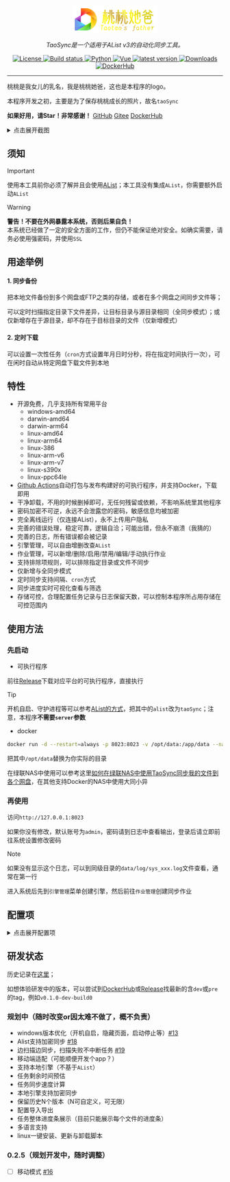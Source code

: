 <div align="center">
  <a href=""><img width="200px" alt="logo" src="frontend/public/logo-200-64.png"/></a>
  <p><em>TaoSync是一个适用于AList v3的自动化同步工具。</em></p>
  <div>
    <a href="https://github.com/dr34m-cn/taosync/blob/main/LICENSE">
      <img src="https://img.shields.io/github/license/dr34m-cn/taosync" alt="License" />
    </a>
    <a href="https://github.com/dr34m-cn/taosync/actions/workflows/build.yml">
      <img src="https://img.shields.io/github/actions/workflow/status/dr34m-cn/taosync/build.yml?branch=main" alt="Build status" />
    </a>
    <a href="https://www.python.org/">
      <img src="https://img.shields.io/badge/backend-python-326c9c.svg" alt="Python" />
    </a>
    <a href="https://vuejs.org/">
      <img src="https://img.shields.io/badge/frontend-vue-42b883.svg" alt="Vue" />
    </a>
    <a href="https://github.com/dr34m-cn/taosync/releases">
      <img src="https://img.shields.io/github/release/dr34m-cn/taosync" alt="latest version" />
    </a>
    <a href="https://github.com/dr34m-cn/taosync/releases">
      <img src="https://img.shields.io/github/downloads/dr34m-cn/taosync/total?color=%239F7AEA&logo=github" alt="Downloads" />
    </a>
    <a href="https://hub.docker.com/r/dr34m/tao-sync">
      <img src="https://img.shields.io/docker/pulls/dr34m/tao-sync?color=%2348BB78&logo=docker&label=pulls" alt="DockerHub" />
    </a>
  </div>
</div>

---

桃桃是我女儿的乳名，我是桃桃她爸，这也是本程序的logo。

本程序开发之初，主要是为了保存桃桃成长的照片，故名`taoSync`

**如果好用，请Star！非常感谢！**  [GitHub](https://github.com/dr34m-cn/taosync) [Gitee](https://gitee.com/dr34m/taosync) [DockerHub](https://hub.docker.com/r/dr34m/tao-sync)

<details>

<summary>点击展开截图</summary>

由于更新频繁，截图仅供参考，以实际为准

#### 引擎管理

![引擎列表](README/引擎列表.png)

#### 引擎编辑

![引擎编辑](README/引擎编辑.png)

#### 新建作业

![新建作业](README/新建作业.png)

#### 作业列表

![作业列表](README/作业列表.png)

#### 作业详情（任务列表）

![任务列表](README/任务列表.png)

#### 任务详情

![任务详情](README/任务详情.png)

</details>

## 须知

> [!IMPORTANT]
> 使用本工具前你必须了解并且会使用[AList](https://github.com/alist-org/alist)；本工具没有集成`AList`，你需要额外启动`AList`

> [!WARNING]
> **警告！不要在外网暴露本系统，否则后果自负！**         
> 本系统已经做了一定的安全方面的工作，但仍不能保证绝对安全。如确实需要，请务必使用强密码，并使用`SSL`

## 用途举例

#### 1. 同步备份

把本地文件备份到多个网盘或FTP之类的存储，或者在多个网盘之间同步文件等；

可以定时扫描指定目录下文件差异，让目标目录与源目录相同（全同步模式）；或仅新增存在于源目录，却不存在于目标目录的文件（仅新增模式）

#### 2. 定时下载

可以设置一次性任务（`cron`方式设置年月日时分秒，将在指定时间执行一次），可在闲时自动从特定网盘下载文件到本地

## 特性

* 开源免费，几乎支持所有常用平台
  * windows-amd64
  * darwin-amd64
  * darwin-arm64
  * linux-amd64
  * linux-arm64
  * linux-386
  * linux-arm-v6
  * linux-arm-v7
  * linux-s390x
  * linux-ppc64le
* [Github Actions](https://docs.github.com/zh/actions)自动打包与发布构建好的可执行程序，并支持Docker，下载即用
* 干净卸载，不用的时候删掉即可，无任何残留或依赖，不影响系统里其他程序
* 密码加密不可逆，永远不会泄露您的密码，敏感信息均被加密
* 完全离线运行（仅连接AList），永不上传用户隐私
* 完善的错误处理，稳定可靠，逻辑自洽；可能出错，但永不崩溃（我猜的）
* 完善的日志，所有错误都会被记录
* 引擎管理，可以自由增删改查`AList`
* 作业管理，可以新增/删除/启用/禁用/编辑/手动执行作业
* 支持排除项规则，可以排除指定目录或文件不同步
* 仅新增与全同步模式
* 定时同步支持间隔、`cron`方式
* 同步进度实时可视化查看与筛选
* 存储可控，合理配置任务记录与日志保留天数，可以控制本程序所占用存储在可控范围内

## 使用方法

### 先启动

* 可执行程序

前往[Release](https://github.com/dr34m-cn/taosync/releases)下载对应平台的可执行程序，直接执行

> [!TIP]
> 开机自启、守护进程等可以参考[AList的方式](https://alist.nn.ci/zh/guide/install/manual.html#%E5%AE%88%E6%8A%A4%E8%BF%9B%E7%A8%8B)，把其中的`alist`改为`taoSync`；注意，本程序**不需要`server`参数**

* docker

```sh
docker run -d --restart=always -p 8023:8023 -v /opt/data:/app/data --name=taoSync dr34m/tao-sync:latest
```

把其中`/opt/data`替换为你实际的目录

在绿联NAS中使用可以参考这里[如何在绿联NAS中使用TaoSync同步我的文件到各个网盘](https://blog.ctftools.com/2024/07/newpost-57/)，在其他支持Docker的NAS中使用大同小异

### 再使用

访问`http://127.0.0.1:8023`

如果你没有修改，默认账号为`admin`，密码请到日志中查看输出，登录后请立即前往系统设置修改密码

> [!NOTE]
> 如果没有显示这个日志，可以到同级目录的`data/log/sys_xxx.log`文件查看，通常在第一行

进入系统后先到`引擎管理`菜单创建引擎，然后前往`作业管理`创建同步作业

## 配置项

<details>
<summary>点击展开配置项</summary>

配置优先级：`data/config.ini`>`环境变量`>`默认值`；前一个存在，则后边都将被**忽略**。修改配置需重启程序或Docker。

`data/config.ini`文件示例（如该文件存在，则**优先级最高**）

```ini
[tao]
# 运行端口号
port=8023
# 登录有效期，单位天
expires=2
# 日志等级：0-DEBUG，1-INFO，2-WARNING，3-ERROR，4-CRITICAL；数值越大，产生的日志越少，推荐1或2
log_level=1
# 控制台日志等级：适用于v0.2.3及之后版本，与上同
console_level=2
# 系统日志保留天数，该天数之前的日志会自动清理，单位天，0表示不自动清理
log_save=7
# 任务记录保留天数，该天数之前的记录会自动清理，单位天，0表示不自动清理
task_save=0
# 任务执行超时时间，单位小时。一定要设置长一点，以免要备份的东西太多
task_timeout=72
```

上边的文件默认不存在，如需要，您可以手动在程序同级目录的`data`目录下创建`config.ini`，并填入上边的内容。注意，文件应使用`UTF-8`编码

| config.ini    | Docker环境变量    | 描述                                                         | 默认值           |
| ------------- | ----------------- | ------------------------------------------------------------ |---------------|
| port          | TAO_PORT          | 运行端口号                                                   | 8023          |
| expires       | TAO_EXPIRES       | 登录有效期，单位天                                           | 2             |
| log_level     | TAO_LOG_LEVEL     | 日志等级：0-DEBUG，1-INFO，2-WARNING，3-ERROR，4-CRITICAL；数值越大，产生的日志越少，推荐1或2 | 1             |
| console_level | TAO_CONSOLE_LEVEL | 控制台日志等级：适用于v0.2.3及之后版本；与上同               | 2             |
| log_save      | TAO_LOG_SAVE      | 系统日志保留天数，该天数之前的日志会自动清理，单位天，0表示不自动清理 | 7             |
| task_save     | TAO_TASK_SAVE     | 任务记录保留天数，该天数之前的记录会自动清理，单位天，0表示不自动清理 | 0             |
| task_timeout  | TAO_TASK_TIMEOUT  | 任务执行超时时间，单位小时。一定要设置长一点，以免要备份的东西太多 | 72            |
| -             | TZ                | 时区                                                         | Asia/Shanghai |

</details>

## 研发状态

历史记录在[这里](https://github.com/dr34m-cn/taosync/tree/main/doc/changelog)；

如想体验研发中的版本，可以尝试到[DockerHub](https://hub.docker.com/r/dr34m/tao-sync)或[Release](https://github.com/dr34m-cn/taosync/releases)找最新的含`dev`或`pre`的tag，例如`v0.1.0-dev-build0`

### 规划中（随时改变or因太难不做了，概不负责）

* windows版本优化（开机自启，隐藏页面，启动停止等）[#13](https://github.com/dr34m-cn/taosync/issues/13)
* Alist支持加密同步 [#18](https://github.com/dr34m-cn/taosync/issues/18)
* 边扫描边同步，扫描失败不中断任务 [#19](https://github.com/dr34m-cn/taosync/issues/19)
* 移动端适配（可能顺便开发个app？）
* 支持本地引擎（不基于`AList`）
* 任务剩余时间预估
* 任务同步速度计算
* 本地引擎支持加密同步
* 保留历史N个版本（N可自定义，可无限）
* 配置导入导出
* 任务整体进度条展示（目前只能展示每个文件的进度条）
* 多语言支持
* linux一键安装、更新与卸载脚本

### 0.2.5（规划开发中，随时调整）

* [ ] 移动模式 [#16](https://github.com/dr34m-cn/taosync/issues/16)

<!--## Stargazers over time
[![Stargazers over time](https://starchart.cc/dr34m-cn/taosync.svg?variant=adaptive)](https://starchart.cc/dr34m-cn/taosync)-->
